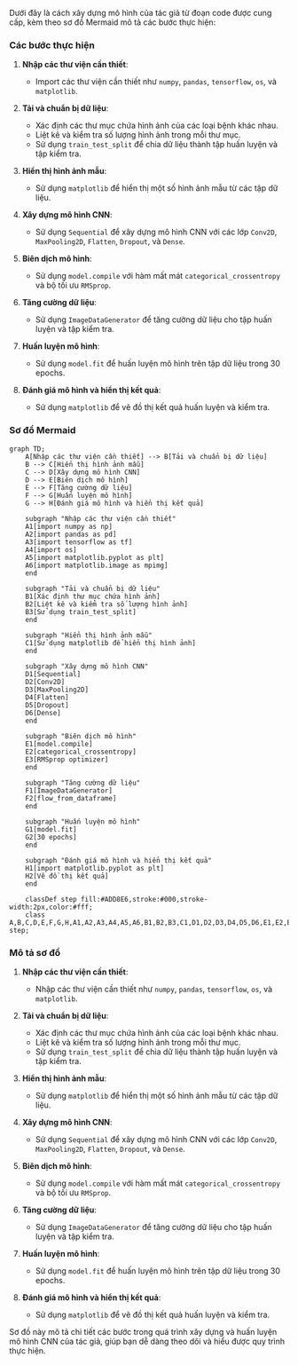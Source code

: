 Dưới đây là cách xây dựng mô hình của tác giả từ đoạn code được cung cấp, kèm theo sơ đồ Mermaid mô tả các bước thực hiện:

### Các bước thực hiện

1. **Nhập các thư viện cần thiết**:
   - Import các thư viện cần thiết như `numpy`, `pandas`, `tensorflow`, `os`, và `matplotlib`.

2. **Tải và chuẩn bị dữ liệu**:
   - Xác định các thư mục chứa hình ảnh của các loại bệnh khác nhau.
   - Liệt kê và kiểm tra số lượng hình ảnh trong mỗi thư mục.
   - Sử dụng `train_test_split` để chia dữ liệu thành tập huấn luyện và tập kiểm tra.

3. **Hiển thị hình ảnh mẫu**:
   - Sử dụng `matplotlib` để hiển thị một số hình ảnh mẫu từ các tập dữ liệu.

4. **Xây dựng mô hình CNN**:
   - Sử dụng `Sequential` để xây dựng mô hình CNN với các lớp `Conv2D`, `MaxPooling2D`, `Flatten`, `Dropout`, và `Dense`.

5. **Biên dịch mô hình**:
   - Sử dụng `model.compile` với hàm mất mát `categorical_crossentropy` và bộ tối ưu `RMSprop`.

6. **Tăng cường dữ liệu**:
   - Sử dụng `ImageDataGenerator` để tăng cường dữ liệu cho tập huấn luyện và tập kiểm tra.

7. **Huấn luyện mô hình**:
   - Sử dụng `model.fit` để huấn luyện mô hình trên tập dữ liệu trong 30 epochs.

8. **Đánh giá mô hình và hiển thị kết quả**:
   - Sử dụng `matplotlib` để vẽ đồ thị kết quả huấn luyện và kiểm tra.

### Sơ đồ Mermaid

```mermaid
graph TD;
    A[Nhập các thư viện cần thiết] --> B[Tải và chuẩn bị dữ liệu]
    B --> C[Hiển thị hình ảnh mẫu]
    C --> D[Xây dựng mô hình CNN]
    D --> E[Biên dịch mô hình]
    E --> F[Tăng cường dữ liệu]
    F --> G[Huấn luyện mô hình]
    G --> H[Đánh giá mô hình và hiển thị kết quả]

    subgraph "Nhập các thư viện cần thiết"
    A1[import numpy as np]
    A2[import pandas as pd]
    A3[import tensorflow as tf]
    A4[import os]
    A5[import matplotlib.pyplot as plt]
    A6[import matplotlib.image as mpimg]
    end

    subgraph "Tải và chuẩn bị dữ liệu"
    B1[Xác định thư mục chứa hình ảnh]
    B2[Liệt kê và kiểm tra số lượng hình ảnh]
    B3[Sử dụng train_test_split]
    end

    subgraph "Hiển thị hình ảnh mẫu"
    C1[Sử dụng matplotlib để hiển thị hình ảnh]
    end

    subgraph "Xây dựng mô hình CNN"
    D1[Sequential]
    D2[Conv2D]
    D3[MaxPooling2D]
    D4[Flatten]
    D5[Dropout]
    D6[Dense]
    end

    subgraph "Biên dịch mô hình"
    E1[model.compile]
    E2[categorical_crossentropy]
    E3[RMSprop optimizer]
    end

    subgraph "Tăng cường dữ liệu"
    F1[ImageDataGenerator]
    F2[flow_from_dataframe]
    end

    subgraph "Huấn luyện mô hình"
    G1[model.fit]
    G2[30 epochs]
    end

    subgraph "Đánh giá mô hình và hiển thị kết quả"
    H1[import matplotlib.pyplot as plt]
    H2[Vẽ đồ thị kết quả]
    end

    classDef step fill:#ADD8E6,stroke:#000,stroke-width:2px,color:#fff;
    class A,B,C,D,E,F,G,H,A1,A2,A3,A4,A5,A6,B1,B2,B3,C1,D1,D2,D3,D4,D5,D6,E1,E2,E3,F1,F2,G1,G2,H1,H2 step;
```

### Mô tả sơ đồ

1. **Nhập các thư viện cần thiết**:
   - Nhập các thư viện cần thiết như `numpy`, `pandas`, `tensorflow`, `os`, và `matplotlib`.

2. **Tải và chuẩn bị dữ liệu**:
   - Xác định các thư mục chứa hình ảnh của các loại bệnh khác nhau.
   - Liệt kê và kiểm tra số lượng hình ảnh trong mỗi thư mục.
   - Sử dụng `train_test_split` để chia dữ liệu thành tập huấn luyện và tập kiểm tra.

3. **Hiển thị hình ảnh mẫu**:
   - Sử dụng `matplotlib` để hiển thị một số hình ảnh mẫu từ các tập dữ liệu.

4. **Xây dựng mô hình CNN**:
   - Sử dụng `Sequential` để xây dựng mô hình CNN với các lớp `Conv2D`, `MaxPooling2D`, `Flatten`, `Dropout`, và `Dense`.

5. **Biên dịch mô hình**:
   - Sử dụng `model.compile` với hàm mất mát `categorical_crossentropy` và bộ tối ưu `RMSprop`.

6. **Tăng cường dữ liệu**:
   - Sử dụng `ImageDataGenerator` để tăng cường dữ liệu cho tập huấn luyện và tập kiểm tra.

7. **Huấn luyện mô hình**:
   - Sử dụng `model.fit` để huấn luyện mô hình trên tập dữ liệu trong 30 epochs.

8. **Đánh giá mô hình và hiển thị kết quả**:
   - Sử dụng `matplotlib` để vẽ đồ thị kết quả huấn luyện và kiểm tra.

Sơ đồ này mô tả chi tiết các bước trong quá trình xây dựng và huấn luyện mô hình CNN của tác giả, giúp bạn dễ dàng theo dõi và hiểu được quy trình thực hiện.